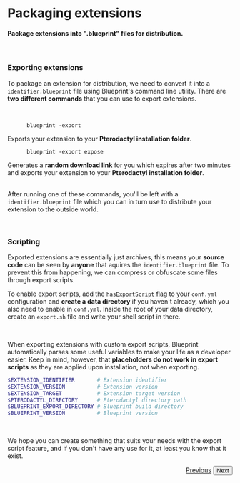 # Packaging extensions
<h4 class="fw-light">Package extensions into ".blueprint" files for distribution.</h4><br/>

### **Exporting extensions**
To package an extension for distribution, we need to convert it into a `identifier.blueprint` file using Blueprint's command line utility. There are **two different commands** that you can use to export extensions.

<br/>
<div class="row">
  <div class="col">
    <code class="hljs">
      blueprint -export
    </code><br>
    Exports your extension to your <b>Pterodactyl installation folder</b>.
  </div>
  <div class="col">
    <code class="hljs">
      blueprint -export expose
    </code><br>
    Generates a <b>random download link</b> for you which expires after two minutes and exports your extension to your <b>Pterodactyl installation folder</b>.
  </div>
</div>
<br/>

After running one of these commands, you'll be left with a `identifier.blueprint` file which you can in turn use to distribute your extension to the outside world. 

<br>

### **Scripting**

Exported extensions are essentially just archives, this means your **source code** can be seen by **anyone** that aquires the `identifier.blueprint` file. To prevent this from happening, we can compress or obfuscate some files through export scripts.

To enable export scripts, add the [`hasExportScript` flag](?page=documentation/flags) to your `conf.yml` configuration and **create a data directory** if you haven't already, which you also need to enable in `conf.yml`. Inside the root of your data directory, create an `export.sh` file and write your shell script in there.

<br>

When exporting extensions with custom export scripts, Blueprint automatically parses some useful variables to make your life as a developer easier. Keep in mind, however, that **placeholders do not work in export scripts** as they are applied upon installation, not when exporting.
```sh
$EXTENSION_IDENTIFIER       # Extension identifier
$EXTENSION_VERSION          # Extension version
$EXTENSION_TARGET           # Extension target version
$PTERODACTYL_DIRECTORY      # Pterodactyl directory path
$BLUEPRINT_EXPORT_DIRECTORY # Blueprint build directory
$BLUEPRINT_VERSION          # Blueprint version
```

<br>

We hope you can create something that suits your needs with the export script feature, and if you don't have any use for it, at least you know that it exist.


<div class="btn-group docs-navigator" role="group" aria-label="Navigation" style="float: right">
  <a href="?page=developing-extensions/React-components" class="btn btn-dark bg-light-subtle border-light-subtle">Previous</a>
  <button type="button" class="btn btn-dark bg-light-subtle border-light-subtle text-secondary disabled">Next</button>
</div>